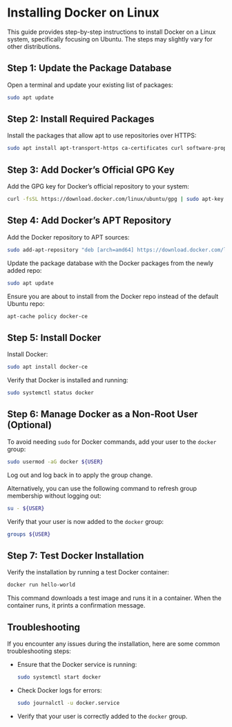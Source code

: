 # Installing Docker on Linux

This guide provides step-by-step instructions to install Docker on a Linux system, specifically focusing on Ubuntu. The steps may slightly vary for other distributions.

## Step 1: Update the Package Database

Open a terminal and update your existing list of packages:

```sh
sudo apt update
```

## Step 2: Install Required Packages

Install the packages that allow apt to use repositories over HTTPS:

```sh
sudo apt install apt-transport-https ca-certificates curl software-properties-common
```

## Step 3: Add Docker’s Official GPG Key

Add the GPG key for Docker’s official repository to your system:

```sh
curl -fsSL https://download.docker.com/linux/ubuntu/gpg | sudo apt-key add -
```

## Step 4: Add Docker’s APT Repository

Add the Docker repository to APT sources:

```sh
sudo add-apt-repository "deb [arch=amd64] https://download.docker.com/linux/ubuntu $(lsb_release -cs) stable"
```

Update the package database with the Docker packages from the newly added repo:

```sh
sudo apt update
```

Ensure you are about to install from the Docker repo instead of the default Ubuntu repo:

```sh
apt-cache policy docker-ce
```

## Step 5: Install Docker

Install Docker:

```sh
sudo apt install docker-ce
```

Verify that Docker is installed and running:

```sh
sudo systemctl status docker
```

## Step 6: Manage Docker as a Non-Root User (Optional)

To avoid needing `sudo` for Docker commands, add your user to the `docker` group:

```sh
sudo usermod -aG docker ${USER}
```

Log out and log back in to apply the group change.

Alternatively, you can use the following command to refresh group membership without logging out:

```sh
su - ${USER}
```

Verify that your user is now added to the `docker` group:

```sh
groups ${USER}
```

## Step 7: Test Docker Installation

Verify the installation by running a test Docker container:

```sh
docker run hello-world
```

This command downloads a test image and runs it in a container. When the container runs, it prints a confirmation message.

## Troubleshooting

If you encounter any issues during the installation, here are some common troubleshooting steps:

- Ensure that the Docker service is running:

  ```sh
  sudo systemctl start docker
  ```

- Check Docker logs for errors:

  ```sh
  sudo journalctl -u docker.service
  ```

- Verify that your user is correctly added to the `docker` group.
